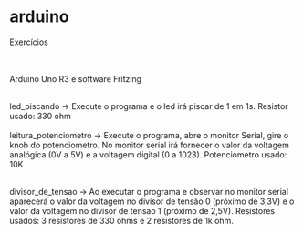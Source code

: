 # arduino
Exercícios

<br> <br>
Arduino Uno R3 e software Fritzing <br> <br>

led_piscando -> Execute o programa e o led irá piscar de 1 em 1s. Resistor usado: 330 ohm <br> <br>
leitura_potenciometro -> Execute o programa, abre o monitor Serial, gire o knob do potenciometro. No monitor serial irá fornecer o valor da voltagem analógica (0V a 5V) e a voltagem digital (0 a 1023). Potenciometro usado: 10K <br> <br>

divisor_de_tensao -> Ao executar o programa e observar no monitor serial aparecerá o valor da voltagem no divisor de tensão 0 (próximo de 3,3V) e o valor da voltagem no divisor de tensao 1 (próximo de 2,5V). Resistores usados: 3 resistores de 330 ohms e 2 resistores de 1k ohm.<br> <br>
